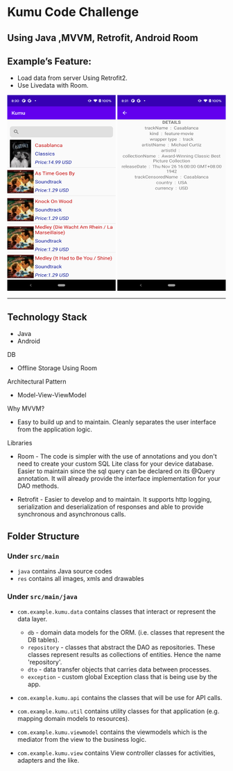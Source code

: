 # Kumu Code Challenge

## Using Java ,MVVM, Retrofit, Android Room

## Example’s Feature:
* Load data from server Using Retrofit2.
* Use Livedata with Room.

<img src="https://github.com/cicciolinamiranda/kumu_code_challenge/blob/master/device-2021-08-09-203059.png" height="450px" width="250px">
<img src="https://github.com/cicciolinamiranda/kumu_code_challenge/blob/master/device-2021-08-09-203116.png" height="450px" width="250px">

***
## Technology Stack
* Java
* Android

DB
* Offline Storage Using Room


Architectural Pattern
* Model-View-ViewModel

Why MVVM?
*  Easy to build up and to maintain. Cleanly separates the user interface from the application logic. 

Libraries
* Room - The code is simpler with the use of annotations and you don't need to create your custom SQL Lite class for your device database. Easier to maintain since the sql query can be declared on its @Query annotation. It will already provide the interface implementation for your DAO methods.

* Retrofit - Easier to develop and to maintain. It supports http logging, serialization and deserialization of responses and able to provide synchronous and asynchronous calls.

## Folder Structure
### Under `src/main`
* `java` contains Java source codes
* `res` contains all images, xmls and drawables

### Under `src/main/java`

* `com.example.kumu.data` contains classes that interact or represent the data layer.
    * `db` - domain data models for the ORM. (i.e. classes that represent the DB tables).
    * `repository` - classes that abstract the DAO as repositories. These classes represent results as collections of entities. Hence the name 'repository'.
    * `dto` - data transfer objects that carries data between processes.
    * `exception` - custom global Exception class that is being use by the app.

* `com.example.kumu.api` contains the classes that will be use for API calls.

* `com.example.kumu.util` contains utility classes for that application (e.g. mapping domain models to resources).

* `com.example.kumu.viewmodel` contains the viewmodels which is the mediator from the view to the business logic.

* `com.example.kumu.view` contains View controller classes for activities, adapters and the like.


